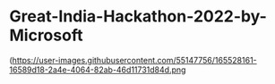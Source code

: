 # Great-India-Hackathon-2022-by-Microsoft
(https://user-images.githubusercontent.com/55147756/165528161-16589d18-2a4e-4064-82ab-46d11731d84d.png

